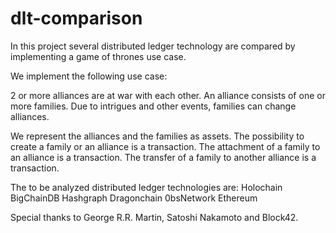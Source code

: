 # dlt-comparison
In this project several distributed ledger technology are compared by implementing a game of thrones use case.

We implement the following use case:

2 or more alliances are at war with each other.
An alliance consists of one or more families.
Due to intrigues and other events, families can change alliances.

We represent the alliances and the families as assets.
The possibility to create a family or an alliance is a transaction.
The attachment of a family to an alliance is a transaction.
The transfer of a family to another alliance is a transaction.

The to be analyzed distributed ledger technologies are:
Holochain
BigChainDB
Hashgraph
Dragonchain
0bsNetwork
Ethereum


Special thanks to George R.R. Martin, Satoshi Nakamoto and Block42.